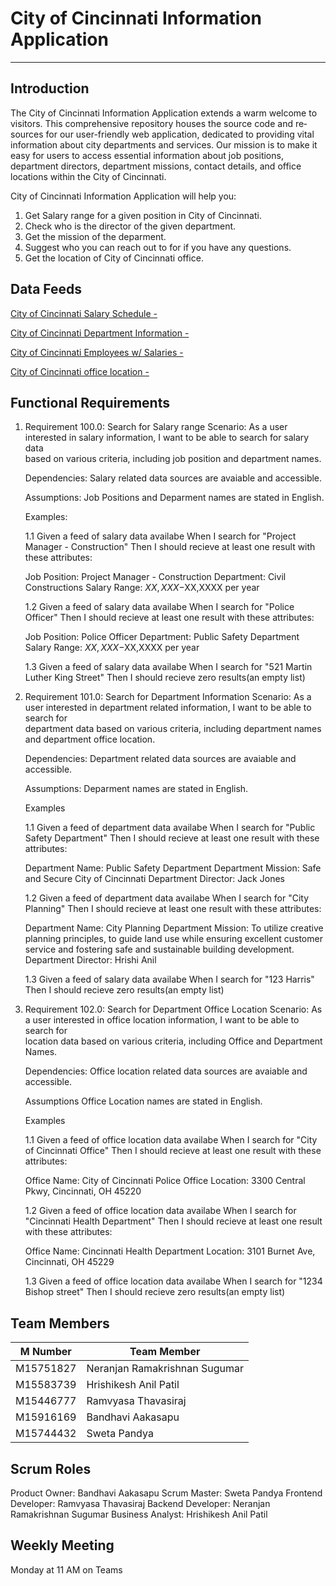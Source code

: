 # **City of Cincinnati Information Application**

---

## Introduction

The City of Cincinnati Information Application e­xtends a warm welcome to visitors. This compre­hensive repository house­s the source code and re­sources for our user-friendly we­b application, dedicated to providing vital information about city departme­nts and services. Our mission is to make it easy for users to access essential information about job positions, department directors, department missions, contact details, and office locations within the City of Cincinnati.

City of Cincinnati Information Application will help you:
1. Get Salary range for a given position in City of Cincinnati.
2. Check who is the director of the given department.
3. Get the mission of the deparment.
4. Suggest who you can reach out to for if you have any questions.
5. Get the location of City of Cincinnati office.

## Data Feeds

[City of Cincinnati Salary Schedule - ](https://data.cincinnati-oh.gov/Efficient-Service-Delivery/City-of-Cincinnati-Employees-w-Salaries/wmj4-ygbf)


[City of Cincinnati Department Information - ](https://data.cincinnati-oh.gov/Efficient-Service-Delivery/City-of-Cincinnati-Department-Information/txnn-6e6x)


[City of Cincinnati Employees w/ Salaries - ](https://data.cincinnati-oh.gov/Efficient-Service-Delivery/City-of-Cincinnati-Salary-Schedule/yaws-h72m)


[City of Cincinnati office location - ](https://developers.google.com/maps/documentation/embed/get-started)



## Functional Requirements

 1. Requirement 100.0: Search for Salary range
     Scenario:
        As a user interested in salary information, I want to be able to search for salary data     
        based on various criteria, including job position and department names.
    
     Dependencies:
        Salary related data sources are avaiable and accessible.
    
     Assumptions:
        Job Positions and Deparment names are stated in English.
   
     Examples:
    
      1.1 
          Given a feed of salary data availabe
          When I search for "Project Manager - Construction"
          Then I should recieve at least one result with these attributes:


       Job Position: Project Manager - Construction
       Department: Civil Constructions
       Salary Range: $XX,XXX-$XX,XXXX per year

      1.2 
          Given a feed of salary data availabe
          When I search for "Police Officer"
          Then I should recieve at least one result with these attributes:

       Job Position: Police Officer
       Department: Public Safety Department
       Salary Range: $XX,XXX-$XX,XXXX per year

      1.3
          Given a feed of salary data availabe
          When I search for "521 Martin Luther King Street"
          Then I should recieve zero results(an empty list)

 2. Requirement 101.0: Search for Department Information
     Scenario:
        As a user interested in department related information, I want to be able to search for   
        department data based on various criteria, including department names and department 
        office location.
    
     Dependencies:
        Department related data sources are avaiable and accessible.
    
     Assumptions:
        Deparment names are stated in English.

     Examples
    
      1.1 
         Given a feed of department data availabe
         When I search for "Public Safety Department"
         Then I should recieve at least one result with these attributes:

       Department Name: Public Safety Department
       Department Mission: Safe and Secure City of Cincinnati
       Department Director: Jack Jones 

      1.2 
         Given a feed of department data availabe
         When I search for "City Planning"
         Then I should recieve at least one result with these attributes:

       Department Name: City Planning
       Department Mission: To utilize creative planning principles, to guide land use while 
                           ensuring excellent customer service and fostering safe and sustainable 
                           building development.
       Department Director: Hrishi Anil

       1.3
         Given a feed of salary data availabe
         When I search for "123 Harris"
         Then I should recieve zero results(an empty list)

 3. Requirement 102.0: Search for Department Office Location
      Scenario:
        As a user interested in office location information, I want to be able to search for     
        location data based on various criteria, including Office and Department Names.
    
       Dependencies:
        Office location related data sources are avaiable and accessible.
    
       Assumptions
        Office Location names are stated in English.

       Examples
    
       1.1 
         Given a feed of office location data availabe
         When I search for "City of Cincinnati Office"
         Then I should recieve at least one result with these attributes:

       Office Name: City of Cincinnati Police Office
       Location:    3300 Central Pkwy, Cincinnati, OH 45220  

       1.2 
         Given a feed of office location data availabe
         When I search for "Cincinnati Health Department"
         Then I should recieve at least one result with these attributes:

       Office Name: Cincinnati Health Department
       Location:    3101 Burnet Ave, Cincinnati, OH 45229 

       1.3
         Given a feed of office location data availabe
         When I search for "1234 Bishop street"
         Then I should recieve zero results(an empty list)


## Team Members

| M Number    | Team Member					  |
| ----------- | ----------------------------- |
| M15751827   | Neranjan Ramakrishnan Sugumar |
| M15583739   | Hrishikesh Anil Patil		  |
| M15446777   | Ramvyasa Thavasiraj			  |
| M15916169   | Bandhavi Aakasapu			  |
| M15744432   | Sweta	Pandya					  |

## Scrum Roles 

Product Owner:         Bandhavi Aakasapu
Scrum Master:          Sweta	Pandya
Frontend Developer:    Ramvyasa Thavasiraj
Backend Developer:     Neranjan Ramakrishnan Sugumar
Business Analyst:      Hrishikesh Anil Patil

##  Weekly Meeting

Monday at 11 AM on Teams

